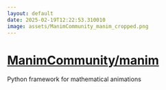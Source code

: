 ```yaml
---
layout: default
date: 2025-02-19T12:22:53.310010
image: assets/ManimCommunity_manim_cropped.png
---
```


# [ManimCommunity/manim](https://github.com/ManimCommunity/manim)

Python framework for mathematical animations

